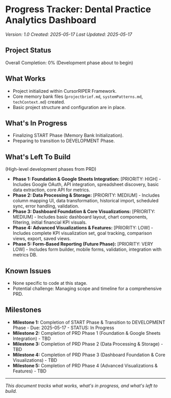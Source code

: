 # Progress Tracker: Dental Practice Analytics Dashboard
*Version: 1.0*
*Created: 2025-05-17*
*Last Updated: 2025-05-17*

## Project Status
Overall Completion: 0% (Development phase about to begin)

## What Works
- Project initialized within CursorRIPER Framework.
- Core memory bank files (`projectbrief.md`, `systemPatterns.md`, `techContext.md`) created.
- Basic project structure and configuration are in place.

## What's In Progress
- Finalizing START Phase (Memory Bank Initialization).
- Preparing to transition to DEVELOPMENT Phase.

## What's Left To Build
(High-level development phases from PRD)
- **Phase 1: Foundation & Google Sheets Integration:** [PRIORITY: HIGH] - Includes Google OAuth, API integration, spreadsheet discovery, basic data extraction, core API for metrics.
- **Phase 2: Data Processing & Storage:** [PRIORITY: MEDIUM] - Includes column mapping UI, data transformation, historical import, scheduled sync, error handling, validation.
- **Phase 3: Dashboard Foundation & Core Visualizations:** [PRIORITY: MEDIUM] - Includes basic dashboard layout, chart components, filtering, initial financial KPI visuals.
- **Phase 4: Advanced Visualizations & Features:** [PRIORITY: LOW] - Includes complete KPI visualization set, goal tracking, comparison views, export, saved views.
- **Phase 5: Form-Based Reporting (Future Phase):** [PRIORITY: VERY LOW] - Includes form builder, mobile forms, validation, integration with metrics DB.

## Known Issues
- None specific to code at this stage.
- Potential challenge: Managing scope and timeline for a comprehensive PRD.

## Milestones
- **Milestone 1:** Completion of START Phase & Transition to DEVELOPMENT Phase - Due: 2025-05-17 - STATUS: In Progress
- **Milestone 2:** Completion of PRD Phase 1 (Foundation & Google Sheets Integration) - TBD
- **Milestone 3:** Completion of PRD Phase 2 (Data Processing & Storage) - TBD
- **Milestone 4:** Completion of PRD Phase 3 (Dashboard Foundation & Core Visualizations) - TBD
- **Milestone 5:** Completion of PRD Phase 4 (Advanced Visualizations & Features) - TBD

---

*This document tracks what works, what's in progress, and what's left to build.* 